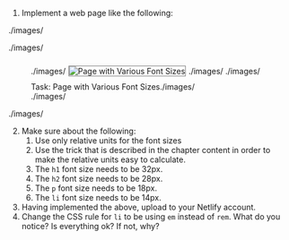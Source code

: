 1. Implement a web page like the following:
 
 ./images/<div>
  ./images/<figure>
    ./images/<img src="http://tech-career-booster-courses.s3.amazonaws.com/01-full-stack-web-developer/sections/01-html-and-css/chapters/24-css-units/assets/images/task-for-css-units.jpg"
        alt="Page with Various Font Sizes" title="Page with Various Font Sizes" style="border:1px solid gray; margin: 10px 5px;">./images/</img>
    ./images/<div>Task: Page with Various Font Sizes./images/</div>
  ./images/</figure>
 ./images/</div>
 
2. Make sure about the following:
    1. Use only relative units for the font sizes
    2. Use the trick that is described in the chapter content in order to make the relative units easy to calculate.
    3. The `h1` font size needs to be 32px.
    4. The `h2` font size needs to be 28px.
    5. The `p` font size needs to be 18px.
    6. The `li` font size needs to be 14px.
3. Having implemented the above, upload to your Netlify account.
4. Change the CSS rule for `li` to be using `em` instead of `rem`. What do you notice? Is everything ok? If not, why?



